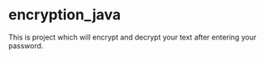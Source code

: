 # encryption_java
This is project which will encrypt and decrypt your text after entering your password.
